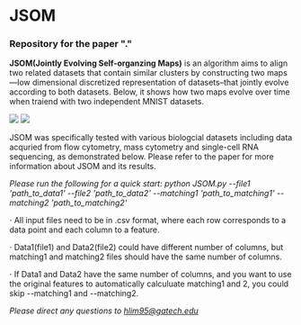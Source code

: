 # JSOM

### Repository for the paper "."

**JSOM(Jointly Evolving Self-organzing Maps)** is an algorithm aims to align two related datasets that contain similar clusters by constructing two maps—low dimensional discretized representation of datasets–that jointly evolve according to both datasets. Below, it shows how two maps evolve over time when traiend with two independent MNIST datasets. 

![](/images/map1.gif)
![](/images/map2.gif)

JSOM was specifically tested with various biologcial datasets including data acquried from flow cytometry, mass cytometry and single-cell RNA sequencing, as demonstrated below. Please refer to the paper for more information about JSOM and its results. 



*Please run the following for a quick start:
python JSOM.py --file1 'path_to_data1' --file2 'path_to_data2' --matching1 'path_to_matching1' --matching2 'path_to_matching2'*

⋅ All input files need to be in .csv format, where each row corresponds to a data point and each column to a feature. 

⋅ Data1(file1) and Data2(file2) could have different number of columns, but matching1 and matching2 files should have the same number of columns.

⋅ If Data1 and Data2 have the same number of columns, and you want to use the original features to automatically calculuate matching1 and 2, you could skip --matching1 and --matching2.

*Please direct any questions to hlim95@gatech.edu*
